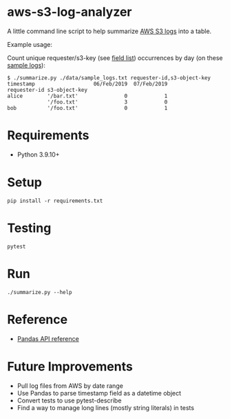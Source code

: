 # aws-s3-log-analyzer

A little command line script to help summarize [AWS S3 logs](https://docs.aws.amazon.com/AmazonS3/latest/userguide/LogFormat.html) into a table.

Example usage:

Count unique requester/s3-key (see [field list](./data/s3_log_field_list.txt)) occurrences by day (on these [sample logs](./data/sample_logs.txt)):

```
$ ./summarize.py ./data/sample_logs.txt requester-id,s3-object-key
timestamp                   06/Feb/2019  07/Feb/2019
requester-id s3-object-key
alice        '/bar.txt'               0            1
             '/foo.txt'               3            0
bob          '/foo.txt'               0            1
```

# Requirements

- Python 3.9.10+

# Setup

```
pip install -r requirements.txt
```

# Testing

```
pytest
```

# Run

```
./summarize.py --help
```

# Reference

- [Pandas API reference](https://pandas.pydata.org/docs/reference/index.html)

# Future Improvements

- Pull log files from AWS by date range
- Use Pandas to parse timestamp field as a datetime object
- Convert tests to use pytest-describe
- Find a way to manage long lines (mostly string literals) in tests
